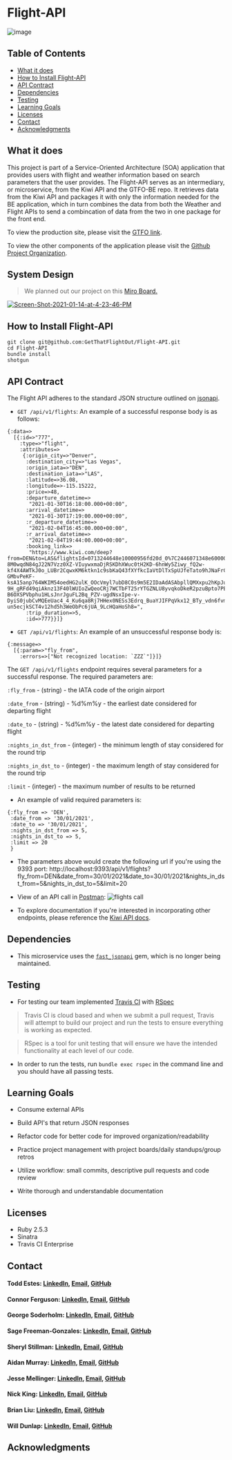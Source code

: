 # Flight-API
![image](https://user-images.githubusercontent.com/68172332/104384272-6d70f100-54ee-11eb-94ba-287258e83de7.png)

## Table of Contents
  - [What it does](#what-it-does)
  - [How to Install Flight-API](#how-to-install-flight-api)
  - [API Contract](#api-contract)
  - [Dependencies](#dependencies)
  - [Testing](#testing)
  - [Learning Goals](#learning-goals)
  - [Licenses](#licenses)
  - [Contact](#contact)
  - [Acknowledgments](#acknowledgments)

## What it does

This project is part of a Service-Oriented Architecture (SOA) application that provides users with flight and weather information based on search parameters that the user provides. The Flight-API serves as an intermediary, or microservice, from the Kiwi API and the GTFO-BE repo. It retrieves data from the Kiwi API and packages it with only the information needed for the BE application, which in turn combines the data from both the Weather and Flight APIs to send a combincation of data from the two in one package for the front end.

To view the production site, please visit the [GTFO link](https://gtfo-fe.herokuapp.com/).

To view the other components of the application please visit the [Github Project Organization](https://github.com/GetThatFlightOut).

## System Design

> We planned out our project on this [Miro Board.](https://miro.com/app/board/o9J_lZk4cS8=/)

<a href="https://ibb.co/tp5msx8"><img src="https://i.ibb.co/r2J76c4/Screen-Shot-2021-01-14-at-4-23-46-PM.png" alt="Screen-Shot-2021-01-14-at-4-23-46-PM" border="0"></a>

## How to Install Flight-API

```
git clone git@github.com:GetThatFlightOut/Flight-API.git
cd Flight-API
bundle install
shotgun
```

## API Contract

The Flight API adheres to the standard JSON structure outlined on [jsonapi](#jsonapi.org).

- `GET /api/v1/flights`: An example of a successful response body is as follows:
```
{:data=>
  [{:id=>"777",
    :type=>"flight",
    :attributes=>
     {:origin_city=>"Denver",
      :destination_city=>"Las Vegas",
      :origin_iata=>"DEN",
      :destination_iata=>"LAS",
      :latitude=>36.08,
      :longitude=>-115.15222,
      :price=>48,
      :departure_datetime=>
       "2021-01-30T16:18:00.000+00:00",
      :arrival_datetime=>
       "2021-01-30T17:19:00.000+00:00",
      :r_departure_datetime=>
       "2021-02-04T16:45:00.000+00:00",
      :r_arrival_datetime=>
       "2021-02-04T19:44:00.000+00:00",
      :booking_link=>
       "https://www.kiwi.com/deep?from=DEN&to=LAS&flightsId=0713244648e10000956fd20d_0%7C2446071348e60000bdad426d_0&price=40&passengers=1&affilid=picky&lang=en&currency=USD&booking_token=Bl1eEOekQmiUSdJPDhd8KsZsKxLkK2NMij2qwscBpXxiy-8M0wqdN84gJ22N7Vzz0XZ-VIuywxmaDjRSKDhXWuc0tH2KD-6hnWy5Ziwy_fQ2w-kf4X4AWTkJ0o_LUBr2CqwxKM6ktkn1c9sbKaQ43fXYfkcIaVtDlTxSpUJfeTato9hJNaFrCXFXs-GMbvPeKF-ksA15anp764WKIM54oedHG2ulK_OOcVmyl7ubD8C0s9m5E2IDaAdASAbpllQMXxpu2hKpJudVjCzErDR1hrh0g1fxZ2u3DyfJdJLQq0xuQ68OJj7xxPRXJ2ofAOOTFrRVUkQ7p09BdKNju138PifLQC2YknsSUQQPZuDFSinrqpJVkO8YVapsrDfZ1CxFPM_JhfXT27X16jNvRCjrckvwEKbPT9DRYgb0h4__WwnjcCxAqY3aaOhS-9H_gRFd49qiAknz13F40lWUIoZwQeoCRj7WCTbFT25rYTGZNLU8yvqkoDkeR2pzuBpto7PEGKqcBEDEuMHzt-B6OXSPVbphu1HLsJnrJguFL2Bq_PZV-ugdNsxIpe-v-DyiS0jubCvMQEeUac4_4_Ku6qa8Rj7HHex0NESs3Edrq_BuaYJIFPqVkx12_BTy_vdn6fvmnR-un5ecjkSCT4v12hd5h3WeObPc6jUA_9LcHQaHoSh8=",
      :trip_duration=>5,
      :id=>777}}]}
```
- `GET /api/v1/flights`: An example of an unsuccessful response body is:
```
{:message=>
  [{:param=>"fly_from",
    :errors=>["Not recognized location: `ZZZ`"]}]}
```

The `GET /api/v1/flights` endpoint requires several parameters for a successful response. The required parameters are:

  `:fly_from` - (string) - the IATA code of the origin airport

  `:date_from` - (string) - %d%m%y - the earliest date considered for departing flight

  `:date_to` - (string) - %d%m%y - the latest date considered for departing flight

  `:nights_in_dst_from` - (integer) - the minimum length of stay considered for the round trip

  `:nights_in_dst_to` - (integer) - the maximum length of stay considered for the round trip

  `:limit` - (integer) - the maximum number of results to be returned


- An example of valid required parameters is:
```
{:fly_from => 'DEN',
 :date_from => '30/01/2021',
 :date_to => '30/01/2021',
 :nights_in_dst_from => 5,
 :nights_in_dst_to => 5,
 :limit => 20
 }
```

  * The parameters above would create the following url if you're using the 9393 port: http://localhost:9393/api/v1/flights?fly_from=DEN&date_from=30/01/2021&date_to=30/01/2021&nights_in_dst_from=5&nights_in_dst_to=5&limit=20

* View of an API call in [Postman](https://www.postman.com/):
![flights call](https://user-images.githubusercontent.com/7945439/104520159-e25c2d80-55b7-11eb-9da3-69707d9dccaa.png)

- To explore documentation if you're interested in incorporating other endpoints, please reference the [Kiwi API docs](https://docs.kiwi.com/).

## Dependencies

* This microservice uses the [`fast_jsonapi`](https://github.com/Netflix/fast_jsonapi) gem, which is no longer being maintained.

## Testing

* For testing our team implemented [Travis CI](https://travis-ci.com/) with [RSpec](https://rspec.info/)

> Travis CI is cloud based and when we submit a pull request, Travis will attempt to build our project and run the tests to ensure everything is working as expected.

> RSpec is a tool for unit testing that will ensure we have the intended functionality at each level of our code.

* In order to run the tests, run `bundle exec rspec` in the command line and you should have all passing tests.

## Learning Goals

  * Consume external APIs

  * Build API's that return JSON responses

  * Refactor code for better code for improved organization/readability

  * Practice project management with project boards/daily standups/group retros

  * Utilize workflow: small commits, descriptive pull requests and code review

  * Write thorough and understandable documentation

## Licenses

  * Ruby 2.5.3
  * Sinatra
  * Travis CI Enterprise

## Contact

#### Todd Estes: [LinkedIn](https://www.linkedin.com/in/toddwestes/), [Email](mailto:elestes@gmail.com), [GitHub](https://github.com/Todd-Estes)

#### Connor Ferguson: [LinkedIn](https://www.linkedin.com/in/connor-p-ferguson/), [Email](mailto:cpfergus1@gmail.com), [GitHub](https://github.com/cpfergus1)

#### George Soderholm: [LinkedIn](https://www.linkedin.com/in/george-soderholm-05776947/), [Email](mailto:georgesoderholm@gmail.com), [GitHub](https://github.com/GeorgieGirl24)

#### Sage Freeman-Gonzales: [LinkedIn](https://www.linkedin.com/in/sagefreemangonzales/), [Email](mailto:sagegonzales15@gmail.com), [GitHub](https://github.com/SageOfCode)

#### Sheryl Stillman: [LinkedIn](https://www.linkedin.com/in/sherylstillman1/), [Email](mailto:sheryl.stillman@gmail.com), [GitHub](https://github.com/stillsheryl)

#### Aidan Murray:  [LinkedIn](http://www.linkedin.com/in/aidan-murray-teknoserval), [Email](mailto:aidanhansm@gmail.com), [GitHub](https://github.com/TeknoServal)

#### Jesse Mellinger: [LinkedIn](https://www.linkedin.com/in/jesse-mellinger/), [Email](mailto:jesse.m.mellinger@gmail.com), [GitHub](https://github.com/JesseMellinger)

#### Nick King: [LinkedIn](https://www.linkedin.com/in/nick-king-3128501ba/), [Email](mailto:nickmaxking@gmail.com), [GitHub](https://github.com/nmking22)

#### Brian Liu: [LinkedIn](https://www.linkedin.com/in/brian-liu-8356287b/), [Email](mailto:brian.b.liu@gmail.com), [GitHub](https://github.com/badgerbreezy)

#### Will Dunlap: [LinkedIn](https://www.linkedin.com/in/willwdunlap/), [Email](mailto:dunlapww@gmail.com), [GitHub](https://github.com/dunlapww)



## Acknowledgments
